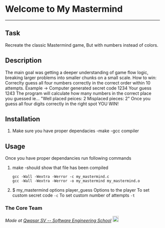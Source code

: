 # Welcome to My Mastermind
***

## Task
Recreate the classic Mastermind game, But with numbers instead of colors.

## Description
The main goal was getting a deeper understanding of game flow logic, breaking larger problems into smaller chunks on
a small scale.
How to win:
Correclty guess all four numbers correctly in the correct order within 10 attempts.
Example -> Computer generated secret code 1234
Your guess 1243
The program will calculate how many numbers in the correct place you guessed ie... "Well placed peices: 2 Misplaced pieces: 2"
Once you guess all four digits correctly in the right spot YOU WIN!


## Installation
1. Make sure you have proper dependacies
    -make
    -gcc compiler

## Usage
Once you have proper dependancies 
run following commands
1. make 
    -should show that file has been compiled
    ```
    gcc -Wall -Wextra -Werror -c my_mastermind.c 
    gcc -Wall -Wextra -Werror -o my_mastermind my_mastermind.o
    ```
2.  $ my_mastermind options player_guess
    Options to the player 
    To set custom secret code `-c` 
    To set custom number of attempts `-t`

### The Core Team


<span><i>Made at <a href="https://qwasar.io">Qwasar SV -- Software Engineering School</a></i></span>
<span><img alt="Qwasar SV -- Software Engineering School's Logo" src="https://storage.googleapis.com/qwasar-public/qwasar-logo_50x50.png" width='20px'></span>